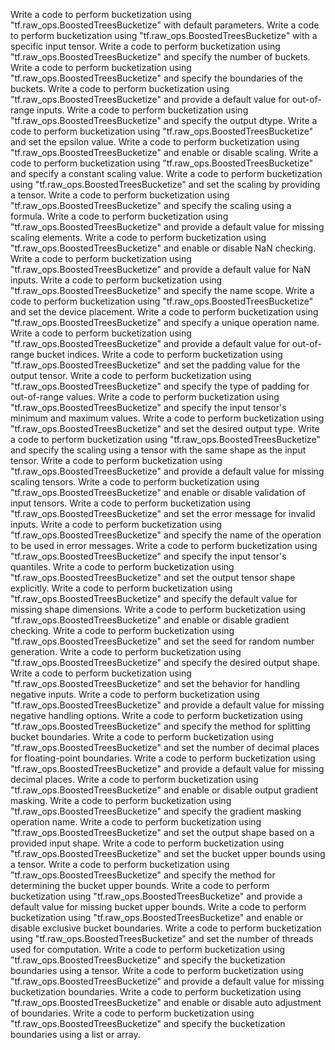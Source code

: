 Write a code to perform bucketization using "tf.raw_ops.BoostedTreesBucketize" with default parameters.
Write a code to perform bucketization using "tf.raw_ops.BoostedTreesBucketize" with a specific input tensor.
Write a code to perform bucketization using "tf.raw_ops.BoostedTreesBucketize" and specify the number of buckets.
Write a code to perform bucketization using "tf.raw_ops.BoostedTreesBucketize" and specify the boundaries of the buckets.
Write a code to perform bucketization using "tf.raw_ops.BoostedTreesBucketize" and provide a default value for out-of-range inputs.
Write a code to perform bucketization using "tf.raw_ops.BoostedTreesBucketize" and specify the output dtype.
Write a code to perform bucketization using "tf.raw_ops.BoostedTreesBucketize" and set the epsilon value.
Write a code to perform bucketization using "tf.raw_ops.BoostedTreesBucketize" and enable or disable scaling.
Write a code to perform bucketization using "tf.raw_ops.BoostedTreesBucketize" and specify a constant scaling value.
Write a code to perform bucketization using "tf.raw_ops.BoostedTreesBucketize" and set the scaling by providing a tensor.
Write a code to perform bucketization using "tf.raw_ops.BoostedTreesBucketize" and specify the scaling using a formula.
Write a code to perform bucketization using "tf.raw_ops.BoostedTreesBucketize" and provide a default value for missing scaling elements.
Write a code to perform bucketization using "tf.raw_ops.BoostedTreesBucketize" and enable or disable NaN checking.
Write a code to perform bucketization using "tf.raw_ops.BoostedTreesBucketize" and provide a default value for NaN inputs.
Write a code to perform bucketization using "tf.raw_ops.BoostedTreesBucketize" and specify the name scope.
Write a code to perform bucketization using "tf.raw_ops.BoostedTreesBucketize" and set the device placement.
Write a code to perform bucketization using "tf.raw_ops.BoostedTreesBucketize" and specify a unique operation name.
Write a code to perform bucketization using "tf.raw_ops.BoostedTreesBucketize" and provide a default value for out-of-range bucket indices.
Write a code to perform bucketization using "tf.raw_ops.BoostedTreesBucketize" and set the padding value for the output tensor.
Write a code to perform bucketization using "tf.raw_ops.BoostedTreesBucketize" and specify the type of padding for out-of-range values.
Write a code to perform bucketization using "tf.raw_ops.BoostedTreesBucketize" and specify the input tensor's minimum and maximum values.
Write a code to perform bucketization using "tf.raw_ops.BoostedTreesBucketize" and set the desired output type.
Write a code to perform bucketization using "tf.raw_ops.BoostedTreesBucketize" and specify the scaling using a tensor with the same shape as the input tensor.
Write a code to perform bucketization using "tf.raw_ops.BoostedTreesBucketize" and provide a default value for missing scaling tensors.
Write a code to perform bucketization using "tf.raw_ops.BoostedTreesBucketize" and enable or disable validation of input tensors.
Write a code to perform bucketization using "tf.raw_ops.BoostedTreesBucketize" and set the error message for invalid inputs.
Write a code to perform bucketization using "tf.raw_ops.BoostedTreesBucketize" and specify the name of the operation to be used in error messages.
Write a code to perform bucketization using "tf.raw_ops.BoostedTreesBucketize" and specify the input tensor's quantiles.
Write a code to perform bucketization using "tf.raw_ops.BoostedTreesBucketize" and set the output tensor shape explicitly.
Write a code to perform bucketization using "tf.raw_ops.BoostedTreesBucketize" and specify the default value for missing shape dimensions.
Write a code to perform bucketization using "tf.raw_ops.BoostedTreesBucketize" and enable or disable gradient checking.
Write a code to perform bucketization using "tf.raw_ops.BoostedTreesBucketize" and set the seed for random number generation.
Write a code to perform bucketization using "tf.raw_ops.BoostedTreesBucketize" and specify the desired output shape.
Write a code to perform bucketization using "tf.raw_ops.BoostedTreesBucketize" and set the behavior for handling negative inputs.
Write a code to perform bucketization using "tf.raw_ops.BoostedTreesBucketize" and provide a default value for missing negative handling options.
Write a code to perform bucketization using "tf.raw_ops.BoostedTreesBucketize" and specify the method for splitting bucket boundaries.
Write a code to perform bucketization using "tf.raw_ops.BoostedTreesBucketize" and set the number of decimal places for floating-point boundaries.
Write a code to perform bucketization using "tf.raw_ops.BoostedTreesBucketize" and provide a default value for missing decimal places.
Write a code to perform bucketization using "tf.raw_ops.BoostedTreesBucketize" and enable or disable output gradient masking.
Write a code to perform bucketization using "tf.raw_ops.BoostedTreesBucketize" and specify the gradient masking operation name.
Write a code to perform bucketization using "tf.raw_ops.BoostedTreesBucketize" and set the output shape based on a provided input shape.
Write a code to perform bucketization using "tf.raw_ops.BoostedTreesBucketize" and set the bucket upper bounds using a tensor.
Write a code to perform bucketization using "tf.raw_ops.BoostedTreesBucketize" and specify the method for determining the bucket upper bounds.
Write a code to perform bucketization using "tf.raw_ops.BoostedTreesBucketize" and provide a default value for missing bucket upper bounds.
Write a code to perform bucketization using "tf.raw_ops.BoostedTreesBucketize" and enable or disable exclusive bucket boundaries.
Write a code to perform bucketization using "tf.raw_ops.BoostedTreesBucketize" and set the number of threads used for computation.
Write a code to perform bucketization using "tf.raw_ops.BoostedTreesBucketize" and specify the bucketization boundaries using a tensor.
Write a code to perform bucketization using "tf.raw_ops.BoostedTreesBucketize" and provide a default value for missing bucketization boundaries.
Write a code to perform bucketization using "tf.raw_ops.BoostedTreesBucketize" and enable or disable auto adjustment of boundaries.
Write a code to perform bucketization using "tf.raw_ops.BoostedTreesBucketize" and specify the bucketization boundaries using a list or array.